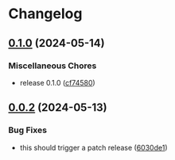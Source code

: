 # Changelog

## [0.1.0](https://github.com/jariikonen/release-please-test/compare/package-b-v0.0.2...package-b-v0.1.0) (2024-05-14)


### Miscellaneous Chores

* release 0.1.0 ([cf74580](https://github.com/jariikonen/release-please-test/commit/cf7458098d5fe9b2cf70ff7ff3bf2aca4c60bb74))

## [0.0.2](https://github.com/jariikonen/release-please-test/compare/package-b-v0.0.1...package-b-v0.0.2) (2024-05-13)


### Bug Fixes

* this should trigger a patch release ([6030de1](https://github.com/jariikonen/release-please-test/commit/6030de1149b20f132775ac19204babf84b525fc8))

